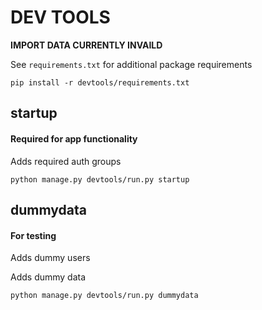 # DEV TOOLS

__IMPORT DATA CURRENTLY INVAILD__

See `requirements.txt` for additional package requirements

`pip install -r devtools/requirements.txt`

## startup
#### Required for app functionality
Adds required auth groups

`python manage.py devtools/run.py startup`

## dummydata
#### For testing
Adds dummy users

Adds dummy data

`python manage.py devtools/run.py dummydata`
